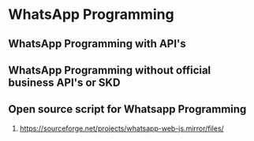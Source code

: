 # WhatsApp Programming

## WhatsApp Programming with API's


## WhatsApp Programming without official business API's or SKD

## Open source script for Whatsapp Programming
1. https://sourceforge.net/projects/whatsapp-web-js.mirror/files/
